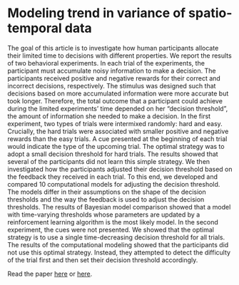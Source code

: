 # Modeling trend in variance of spatio-temporal data

The goal of this article is to investigate how human participants allocate their limited time to decisions with different properties. We report the results of two behavioral experiments. In each trial of the experiments, the participant must accumulate noisy information to make a decision. The participants received positive and negative rewards for their correct and incorrect decisions, respectively. The stimulus was designed such that decisions based on more accumulated information were more accurate but took longer. Therefore, the total outcome that a participant could achieve during the limited experiments’ time depended on her “decision threshold”, the amount of information she needed to make a decision. In the first experiment, two types of trials were intermixed randomly: hard and easy. Crucially, the hard trials were associated with smaller positive and negative rewards than the easy trials. A cue presented at the beginning of each trial would indicate the type of the upcoming trial. The optimal strategy was to adopt a small decision threshold for hard trials. The results showed that several of the participants did not learn this simple strategy. We then investigated how the participants adjusted their decision threshold based on the feedback they received in each trial. To this end, we developed and compared 10 computational models for adjusting the decision threshold. The models differ in their assumptions on the shape of the decision thresholds and the way the feedback is used to adjust the decision thresholds. The results of Bayesian model comparison showed that a model with time-varying thresholds whose parameters are updated by a reinforcement learning algorithm is the most likely model. In the second experiment, the cues were not presented. We showed that the optimal strategy is to use a single time-decreasing decision threshold for all trials. The results of the computational modeling showed that the participants did not use this optimal strategy. Instead, they attempted to detect the difficulty of the trial first and then set their decision threshold accordingly.

Read the paper [here](https://www.sciencedirect.com/science/article/pii/S0010028516302183) or [here](https://arxiv.org/abs/1607.05334).

